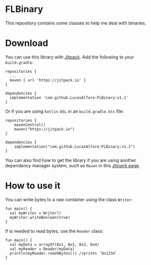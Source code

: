 # FLBinary
This repository contains some classes to help me deal with binaries.

# Download
You can use this library with [Jitpack](https://jitpack.io/). Add the following to your `build.gradle`:
```
repositories {
  ...
  maven { url 'https://jitpack.io' }
}

dependencies {
  implementation 'com.github.LucasAlfare:FLBinary:v1.1'
}
```

Or if you are using `kotlin-DSL` in an `build.gradle.kts` file:
```
repositories {
    mavenCentral()
    maven("https://jitpack.io")
}

dependencies {
    implementation("com.github.LucasAlfare:FLBinary:v1.1")
}
```

You can also find how to get the library if you are using another dependency manager system, such as `Maven` in this [Jitpack page](https://jitpack.io/#LucasAlfare/FLBinary/v1.1).

# How to use it

You can write bytes to a raw container using the class `Writer`:
```
fun main() {
  val myWriter = Writer()
  myWriter.writeBoolean(true)
}
```

If is needed to read bytes, use the `Reader` class:
```
fun main() {
  val myData = arrayOf(0x1, 0x2, 0x3, 0x4)
  val myReader = Reader(myData)
  println(myReader.read4Bytes()) //prints `0x1234`
}
```